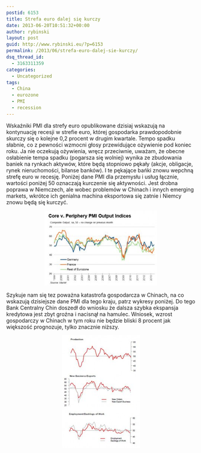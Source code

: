 ```yaml
---
postid: 6153
title: Strefa euro dalej się kurczy
date: 2013-06-20T10:51:32+00:00
author: rybinski
layout: post
guid: http://www.rybinski.eu/?p=6153
permalink: /2013/06/strefa-euro-dalej-sie-kurczy/
dsq_thread_id:
  - 3163311359
categories:
  - Uncategorized
tags:
  - China
  - eurozone
  - PMI
  - recession
---
```

Wskaźniki PMI dla strefy euro opublikowane dzisiaj wskazują na kontynuację recesji w strefie euro, której gospodarka prawdopodobnie skurczy się o kolejne 0,2 procent w drugim kwartale. Tempo spadku słabnie, co z pewności wzmocni głosy przewidujące ożywienie pod koniec roku. Ja nie oczekują ożywienia, wręcz przeciwnie, uważam, że obecne osłabienie tempa spadku (pogarsza się wolniej) wynika ze zbudowania baniek na rynkach aktywów, które będą stopniowo pękały (akcje, obligacje, rynek nieruchomości, bilanse banków). I te pękające bańki znowu wepchną strefę euro w recesję. Poniżej dane PMI dla przemysłu i usług łącznie, wartości poniżej 50 oznaczają kurczenie się aktywności. Jest drobna poprawa w Niemczech, ale wobec problemów w Chinach i innych emerging markets, wkrótce ich genialna machina eksportowa się zatnie i Niemcy znowu będą się kurczyć.

<p style="text-align: center;">
  <a href="/uploads/2013/06/PMI_eurozone_June_2013.jpg"><img class="wp-image-6154 aligncenter" title="PMI_eurozone_June_2013" src="/uploads/2013/06/PMI_eurozone_June_2013-300x199.jpg" alt="" width="300" height="199" /></a>
</p>

Szykuje nam się tez poważna katastrofa gospodarcza w Chinach, na co wskazują dzisiejsze dane PMI dla tego kraju, patrz wykresy poniżej. Do tego Bank Centralny Chin doszedł do wniosku że dalsza szybka ekspansja kredytowa jest zbyt groźna i nacisnął na hamulec. Wniosek, wzrost gospodarczy w Chinach w tym roku nie będzie bliski 8 procent jak większość prognozuje, tylko znacznie niższy.

<!--more-->

<p style="text-align: center;">
  <a href="/uploads/2013/06/PMI_China_June2013.jpg"><img class="size-medium wp-image-6155 aligncenter" title="PMI_China_June2013" src="/uploads/2013/06/PMI_China_June2013-208x300.jpg" alt="" width="208" height="300" /></a>
</p>

